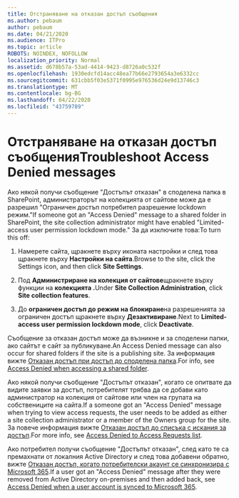 ```yaml
---
title: Отстраняване на отказан достъп съобщения
ms.author: pebaum
author: pebaum
ms.date: 04/21/2020
ms.audience: ITPro
ms.topic: article
ROBOTS: NOINDEX, NOFOLLOW
localization_priority: Normal
ms.assetid: d678b57a-53ad-4414-9423-d8726a0c532f
ms.openlocfilehash: 1930edcfd14acc48ea77b66e2793654a3e6332cc
ms.sourcegitcommit: 631cbb5f03e5371f0995e976536d24e9d13746c3
ms.translationtype: MT
ms.contentlocale: bg-BG
ms.lasthandoff: 04/22/2020
ms.locfileid: "43759789"
---
```

# <a name="troubleshoot-access-denied-messages"></a><span data-ttu-id="5125c-102">Отстраняване на отказан достъп съобщения</span><span class="sxs-lookup"><span data-stu-id="5125c-102">Troubleshoot Access Denied messages</span></span>

<span data-ttu-id="5125c-103">Ако някой получи съобщение "Достъпът отказан" в споделена папка в SharePoint, администраторът на колекцията от сайтове може да е разрешил "Ограничен достъп потребител разрешение lockdown режим."</span><span class="sxs-lookup"><span data-stu-id="5125c-103">If someone got an "Access Denied" message to a shared folder in SharePoint, the site collection administrator might have enabled "Limited-access user permission lockdown mode."</span></span> <span data-ttu-id="5125c-104">За да изключите това:</span><span class="sxs-lookup"><span data-stu-id="5125c-104">To turn this off:</span></span> 
  
1. <span data-ttu-id="5125c-105">Намерете сайта, щракнете върху иконата настройки и след това щракнете върху **Настройки на сайта**.</span><span class="sxs-lookup"><span data-stu-id="5125c-105">Browse to the site, click the Settings icon, and then click **Site Settings**.</span></span>
    
2. <span data-ttu-id="5125c-106">Под **Администриране на колекция от сайтове**щракнете върху функции на **колекцията .**</span><span class="sxs-lookup"><span data-stu-id="5125c-106">Under **Site Collection Administration**, click **Site collection features**.</span></span>
    
3. <span data-ttu-id="5125c-107">До **ограничен достъп до режим на блокиране**на разрешенията за ограничен достъп щракнете върху **Дезактивиране**.</span><span class="sxs-lookup"><span data-stu-id="5125c-107">Next to **Limited-access user permission lockdown mode**, click **Deactivate**.</span></span>
    
<span data-ttu-id="5125c-108">Съобщение за отказан достъп може да възникне и за споделени папки, ако сайтът е сайт за публикуване.</span><span class="sxs-lookup"><span data-stu-id="5125c-108">An Access Denied message can also occur for shared folders if the site is a publishing site.</span></span> <span data-ttu-id="5125c-109">За информация вижте [Отказан достъп при достъп до споделена папка](https://go.microsoft.com/fwlink/?linkid=2004317).</span><span class="sxs-lookup"><span data-stu-id="5125c-109">For info, see [Access Denied when accessing a shared folder](https://go.microsoft.com/fwlink/?linkid=2004317).</span></span>
  
<span data-ttu-id="5125c-110">Ако някой получи съобщение "Достъпът отказан", когато се опитвате да видите заявки за достъп, потребителят трябва да се добави като администратор на колекция от сайтове или член на групата на собствениците на сайта.</span><span class="sxs-lookup"><span data-stu-id="5125c-110">If a someone got an "Access Denied" message when trying to view access requests, the user needs to be added as either a site collection administrator or a member of the Owners group for the site.</span></span> <span data-ttu-id="5125c-111">За повече информация вижте [Отказан достъп до списъка с искания за достъп](https://go.microsoft.com/fwlink/?linkid=2004220).</span><span class="sxs-lookup"><span data-stu-id="5125c-111">For more info, see [Access Denied to Access Requests list](https://go.microsoft.com/fwlink/?linkid=2004220).</span></span>
  
<span data-ttu-id="5125c-112">Ако потребител получи съобщение "Достъпът отказан", след като те са премахнати от локалния Active Directory и след това добавени обратно, вижте [Отказан достъп, когато потребителски акаунт се синхронизира с Microsoft 365](https://go.microsoft.com/fwlink/?linkid=2004318).</span><span class="sxs-lookup"><span data-stu-id="5125c-112">If a user got an "Access Denied" message after they were removed from Active Directory on-premises and then added back, see [Access Denied when a user account is synced to Microsoft 365](https://go.microsoft.com/fwlink/?linkid=2004318).</span></span>
  

